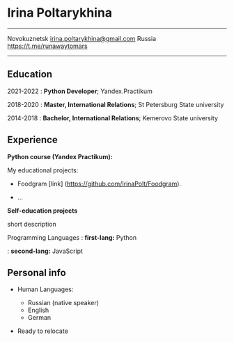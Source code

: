 Irina Poltarykhina
============

-------------------     ----------------------------
Novokuznetsk            irina.poltarykhina@gmail.com
Russia                  https://t.me/runawaytomars
-------------------     ----------------------------

Education
---------

2021-2022
: **Python Developer**; Yandex.Practikum

2018-2020
:   **Master, International Relations**; St Petersburg State university

2014-2018
:   **Bachelor, International Relations**; Kemerovo State university

Experience
----------

**Python course (Yandex Practikum):**

My educational projects:

* Foodgram [link] (https://github.com/IrinaPolt/Foodgram). 

* ...

**Self-education projects**

short description



Programming Languages
:   **first-lang:** Python

:   **second-lang:** JavaScript


Personal info
----------------------------------------

* Human Languages:

     * Russian (native speaker)
     * English
     * German

* Ready to relocate
